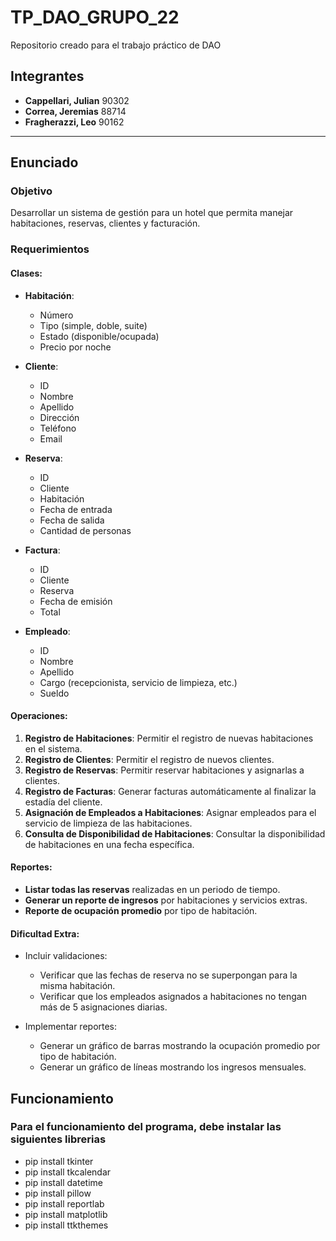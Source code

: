 # TP_DAO_GRUPO_22

Repositorio creado para el trabajo práctico de DAO

## Integrantes
- **Cappellari, Julian** 90302
- **Correa, Jeremias** 88714
- **Fragherazzi, Leo** 90162

---

## Enunciado

### Objetivo
Desarrollar un sistema de gestión para un hotel que permita manejar habitaciones, reservas, clientes y facturación.

### Requerimientos

#### Clases:
- **Habitación**:
  - Número
  - Tipo (simple, doble, suite)
  - Estado (disponible/ocupada)
  - Precio por noche

- **Cliente**:
  - ID
  - Nombre
  - Apellido
  - Dirección
  - Teléfono
  - Email

- **Reserva**:
  - ID
  - Cliente
  - Habitación
  - Fecha de entrada
  - Fecha de salida
  - Cantidad de personas

- **Factura**:
  - ID
  - Cliente
  - Reserva
  - Fecha de emisión
  - Total

- **Empleado**:
  - ID
  - Nombre
  - Apellido
  - Cargo (recepcionista, servicio de limpieza, etc.)
  - Sueldo

#### Operaciones:
1. **Registro de Habitaciones**: Permitir el registro de nuevas habitaciones en el sistema.
2. **Registro de Clientes**: Permitir el registro de nuevos clientes.
3. **Registro de Reservas**: Permitir reservar habitaciones y asignarlas a clientes.
4. **Registro de Facturas**: Generar facturas automáticamente al finalizar la estadía del cliente.
5. **Asignación de Empleados a Habitaciones**: Asignar empleados para el servicio de limpieza de las habitaciones.
6. **Consulta de Disponibilidad de Habitaciones**: Consultar la disponibilidad de habitaciones en una fecha específica.

#### Reportes:
- **Listar todas las reservas** realizadas en un periodo de tiempo.
- **Generar un reporte de ingresos** por habitaciones y servicios extras.
- **Reporte de ocupación promedio** por tipo de habitación.

#### Dificultad Extra:
- Incluir validaciones:
  - Verificar que las fechas de reserva no se superpongan para la misma habitación.
  - Verificar que los empleados asignados a habitaciones no tengan más de 5 asignaciones diarias.

- Implementar reportes:
  - Generar un gráfico de barras mostrando la ocupación promedio por tipo de habitación.
  - Generar un gráfico de líneas mostrando los ingresos mensuales.

## Funcionamiento

### Para el funcionamiento del programa, debe instalar las siguientes librerias

- pip install tkinter
- pip install tkcalendar
- pip install datetime
- pip install pillow
- pip install reportlab
- pip install matplotlib
- pip install ttkthemes